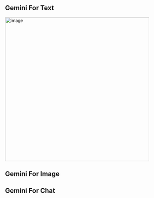 ## Gemini For Text
<img width="471" alt="image" src="https://github.com/aakriti1318/Explore-AI/assets/56245613/6360ec7d-6049-4040-9dbd-07fb5af283f1">

## Gemini For Image

## Gemini For Chat
